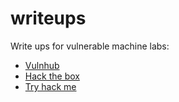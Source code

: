 # writeups
Write ups for vulnerable machine labs:

- [Vulnhub](/vulnhub)
- [Hack the box]()
- [Try hack me]()
